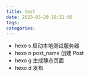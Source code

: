 ```yaml
---
title: test
date: 2023-03-29 18:51:06
tags:
categories:
---
```


- hexo s     启动本地测试服务器
- hexo n post_name 创建 Post
- hexo g     生成静态页面
- hexo d     发布